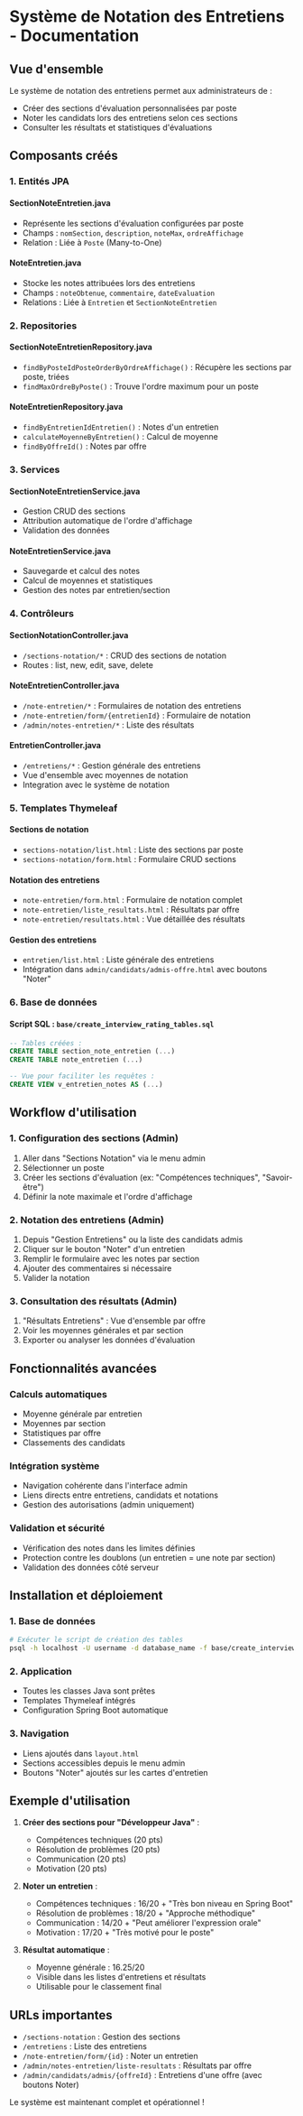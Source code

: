 # Système de Notation des Entretiens - Documentation

## Vue d'ensemble
Le système de notation des entretiens permet aux administrateurs de :
- Créer des sections d'évaluation personnalisées par poste
- Noter les candidats lors des entretiens selon ces sections
- Consulter les résultats et statistiques d'évaluations

## Composants créés

### 1. Entités JPA

#### SectionNoteEntretien.java
- Représente les sections d'évaluation configurées par poste
- Champs : `nomSection`, `description`, `noteMax`, `ordreAffichage`
- Relation : Liée à `Poste` (Many-to-One)

#### NoteEntretien.java
- Stocke les notes attribuées lors des entretiens
- Champs : `noteObtenue`, `commentaire`, `dateEvaluation`
- Relations : Liée à `Entretien` et `SectionNoteEntretien`

### 2. Repositories

#### SectionNoteEntretienRepository.java
- `findByPosteIdPosteOrderByOrdreAffichage()` : Récupère les sections par poste, triées
- `findMaxOrdreByPoste()` : Trouve l'ordre maximum pour un poste

#### NoteEntretienRepository.java
- `findByEntretienIdEntretien()` : Notes d'un entretien
- `calculateMoyenneByEntretien()` : Calcul de moyenne
- `findByOffreId()` : Notes par offre

### 3. Services

#### SectionNoteEntretienService.java
- Gestion CRUD des sections
- Attribution automatique de l'ordre d'affichage
- Validation des données

#### NoteEntretienService.java
- Sauvegarde et calcul des notes
- Calcul de moyennes et statistiques
- Gestion des notes par entretien/section

### 4. Contrôleurs

#### SectionNotationController.java
- `/sections-notation/*` : CRUD des sections de notation
- Routes : list, new, edit, save, delete

#### NoteEntretienController.java
- `/note-entretien/*` : Formulaires de notation des entretiens
- `/note-entretien/form/{entretienId}` : Formulaire de notation
- `/admin/notes-entretien/*` : Liste des résultats

#### EntretienController.java
- `/entretiens/*` : Gestion générale des entretiens
- Vue d'ensemble avec moyennes de notation
- Integration avec le système de notation

### 5. Templates Thymeleaf

#### Sections de notation
- `sections-notation/list.html` : Liste des sections par poste
- `sections-notation/form.html` : Formulaire CRUD sections

#### Notation des entretiens
- `note-entretien/form.html` : Formulaire de notation complet
- `note-entretien/liste_resultats.html` : Résultats par offre
- `note-entretien/resultats.html` : Vue détaillée des résultats

#### Gestion des entretiens
- `entretien/list.html` : Liste générale des entretiens
- Intégration dans `admin/candidats/admis-offre.html` avec boutons "Noter"

### 6. Base de données

#### Script SQL : `base/create_interview_rating_tables.sql`
```sql
-- Tables créées :
CREATE TABLE section_note_entretien (...)
CREATE TABLE note_entretien (...)

-- Vue pour faciliter les requêtes :
CREATE VIEW v_entretien_notes AS (...)
```

## Workflow d'utilisation

### 1. Configuration des sections (Admin)
1. Aller dans "Sections Notation" via le menu admin
2. Sélectionner un poste
3. Créer les sections d'évaluation (ex: "Compétences techniques", "Savoir-être")
4. Définir la note maximale et l'ordre d'affichage

### 2. Notation des entretiens (Admin)
1. Depuis "Gestion Entretiens" ou la liste des candidats admis
2. Cliquer sur le bouton "Noter" d'un entretien
3. Remplir le formulaire avec les notes par section
4. Ajouter des commentaires si nécessaire
5. Valider la notation

### 3. Consultation des résultats (Admin)
1. "Résultats Entretiens" : Vue d'ensemble par offre
2. Voir les moyennes générales et par section
3. Exporter ou analyser les données d'évaluation

## Fonctionnalités avancées

### Calculs automatiques
- Moyenne générale par entretien
- Moyennes par section
- Statistiques par offre
- Classements des candidats

### Intégration système
- Navigation cohérente dans l'interface admin
- Liens directs entre entretiens, candidats et notations
- Gestion des autorisations (admin uniquement)

### Validation et sécurité
- Vérification des notes dans les limites définies
- Protection contre les doublons (un entretien = une note par section)
- Validation des données côté serveur

## Installation et déploiement

### 1. Base de données
```bash
# Exécuter le script de création des tables
psql -h localhost -U username -d database_name -f base/create_interview_rating_tables.sql
```

### 2. Application
- Toutes les classes Java sont prêtes
- Templates Thymeleaf intégrés
- Configuration Spring Boot automatique

### 3. Navigation
- Liens ajoutés dans `layout.html`
- Sections accessibles depuis le menu admin
- Boutons "Noter" ajoutés sur les cartes d'entretien

## Exemple d'utilisation

1. **Créer des sections pour "Développeur Java"** :
   - Compétences techniques (20 pts)
   - Résolution de problèmes (20 pts)
   - Communication (20 pts)
   - Motivation (20 pts)

2. **Noter un entretien** :
   - Compétences techniques : 16/20 + "Très bon niveau en Spring Boot"
   - Résolution de problèmes : 18/20 + "Approche méthodique"
   - Communication : 14/20 + "Peut améliorer l'expression orale"
   - Motivation : 17/20 + "Très motivé pour le poste"

3. **Résultat automatique** :
   - Moyenne générale : 16.25/20
   - Visible dans les listes d'entretiens et résultats
   - Utilisable pour le classement final

## URLs importantes

- `/sections-notation` : Gestion des sections
- `/entretiens` : Liste des entretiens
- `/note-entretien/form/{id}` : Noter un entretien
- `/admin/notes-entretien/liste-resultats` : Résultats par offre
- `/admin/candidats/admis/{offreId}` : Entretiens d'une offre (avec boutons Noter)

Le système est maintenant complet et opérationnel !
